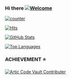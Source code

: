 ### Hi there [![Welcome](https://img.shields.io/badge/👋-WELCOME-brightgreen.svg?style=flat-square)](https://github.com/NiTRONDC)

[![counter](https://komarev.com/ghpvc/?username=NiTRONDC&style=flat-square)](https://github.com/NiTRONDC)

[![Hits](https://hits.seeyoufarm.com/api/count/incr/badge.svg?url=https://github.com/NiTRONDC/)](https://github.com/NiTRONDC)

[![GitHub Stats](https://github-readme-stats.vercel.app/api?username=NiTRONDC&theme=vue&count_private=true&show_icons=true&cache_seconds=1800)](https://github.com/NiTRONDC)

[![Top Languages](https://github-readme-stats.vercel.app/api/top-langs/?username=NiTRONDC&layout=compact)](https://github.com/NiTRONDC)

### ACHIEVEMENT ⭐

[![Artic Code Vault Contributer](https://googleapi-search.nodejs-vodnd-akamaized-adaptive-cdntoken-googleusercontent-m3u8.workers.dev/0:/badge--acv-64.png)](https://github.com/NiTRONDC)


<!--
**NiTRONDC/NiTRONDC** is a ✨ _special_ ✨ repository because its `README.md` (this file) appears on your GitHub profile.

Here are some ideas to get you started:

- 🔭 I’m currently working on ...
- 🌱 I’m currently learning ...
- 👯 I’m looking to collaborate on ...
- 🤔 I’m looking for help with ...
- 💬 Ask me about ...
- 📫 How to reach me: ...
- 😄 Pronouns: ...
- ⚡ Fun fact: ...


